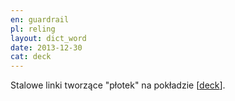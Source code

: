 ```yaml
---
en: guardrail
pl: reling
layout: dict_word
date: 2013-12-30
cat: deck
---
```


Stalowe linki tworzące "płotek" na pokładzie [[deck](/dict/d/deck/)].
